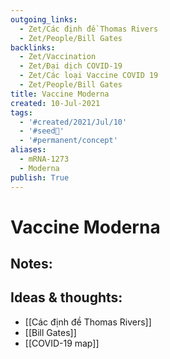```yaml
---
outgoing_links:
  - Zet/Các định đề Thomas Rivers
  - Zet/People/Bill Gates
backlinks:
  - Zet/Vaccination
  - Zet/Đại dịch COVID-19
  - Zet/Các loại Vaccine COVID 19
  - Zet/People/Bill Gates
title: Vaccine Moderna
created: 10-Jul-2021
tags:
  - '#created/2021/Jul/10'
  - '#seed🥜'
  - '#permanent/concept'
aliases:
  - mRNA-1273
  - Moderna
publish: True
---
```

# Vaccine Moderna

## Notes:

## Ideas & thoughts:
- [[Các định đề Thomas Rivers]]
- [[Bill Gates]]
- [[COVID-19 map]]


